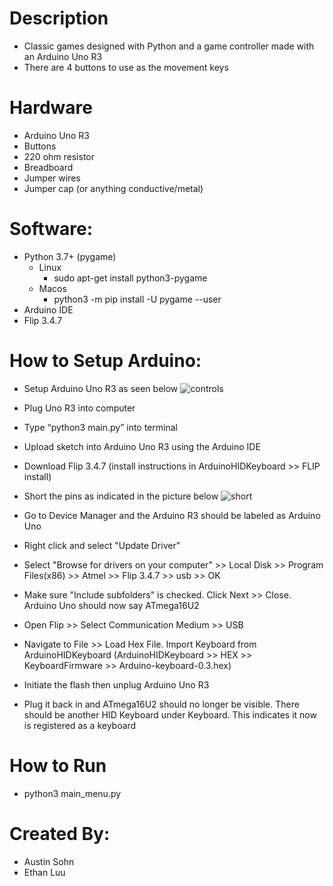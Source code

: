 # Description
- Classic games designed with Python and a game controller made with an Arduino Uno R3
- There are 4 buttons to use as the movement keys

# Hardware
- Arduino Uno R3
- Buttons 
- 220 ohm resistor
- Breadboard
- Jumper wires
- Jumper cap (or anything conductive/metal)

# Software:
- Python 3.7+ (pygame)
  - Linux
    - sudo apt-get install python3-pygame
  - Macos
    - python3 -m pip install -U pygame --user
- Arduino IDE
- Flip 3.4.7

# How to Setup Arduino:
- Setup Arduino Uno R3 as seen below
 ![controls](https://user-images.githubusercontent.com/60045116/206090993-5dfa6c51-c538-4e79-ad8f-b7ad86a5a300.png)

- Plug Uno R3 into computer
- Type “python3 main.py” into terminal
- Upload sketch into Arduino Uno R3 using the Arduino IDE
- Download Flip 3.4.7 (install instructions in ArduinoHIDKeyboard >> FLIP install)
- Short the pins as indicated in the picture below
 ![short](https://user-images.githubusercontent.com/60045116/206091070-d1b6b21a-3399-4fc9-acfc-3cbadca6c49f.png)

- Go to Device Manager and the Arduino R3 should be labeled as Arduino Uno
- Right click and select "Update Driver"
- Select "Browse for drivers on your computer" >> Local Disk >> Program Files(x86) >> Atmel >> Flip 3.4.7 >> usb >> OK
- Make sure "Include subfolders" is checked. Click Next >> Close. Arduino Uno should now say ATmega16U2
- Open Flip >> Select Communication Medium >> USB
- Navigate to File >> Load Hex File. Import Keyboard from ArduinoHIDKeyboard (ArduinoHIDKeyboard >> HEX >> KeyboardFirmware >> Arduino-keyboard-0.3.hex)
- Initiate the flash then unplug Arduino Uno R3
- Plug it back in and ATmega16U2 should no longer be visible. There should be another HID Keyboard under Keyboard. This indicates it now is registered as a keyboard

# How to Run
  - python3 main_menu.py
# Created By:
- Austin Sohn
- Ethan Luu
